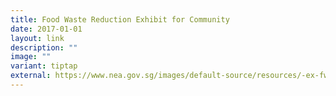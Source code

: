 ```yaml
---
title: Food Waste Reduction Exhibit for Community
date: 2017-01-01
layout: link
description: ""
image: ""
variant: tiptap
external: https://www.nea.gov.sg/images/default-source/resources/-ex-fw1-food-waste-reduction-community-exhibite202bcf2e2e847558be39ad457d5072e.jpg
---
```

